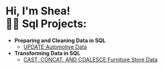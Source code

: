 <h1>Hi, I'm Shea! <br/><a 


<h2>👨‍💻 Sql Projects:</h2>

- <b>Preparing and Cleaning Data in SQL </b>
  - [UPDATE Automotive Data](https://github.com/sheadmj/Preparing-and-Cleaning-Data-in-SQL)
- <b>Transforming Data in SQL </b>
  - [CAST, CONCAT, AND COALESCE Furniture Store Data](https://github.com/sheadmj/CAST-CONCAT-AND-COALESCE-Furniture-Store-Data)

